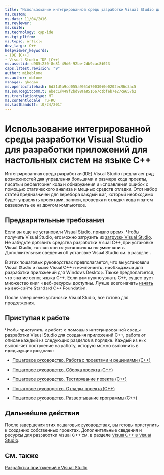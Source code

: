 ```yaml
---
title: "Использование интегрированной среды разработки Visual Studio для разработки приложений рабочего стола C++ | Документы Microsoft"
ms.custom: 
ms.date: 11/04/2016
ms.reviewer: 
ms.suite: 
ms.technology: cpp-ide
ms.tgt_pltfrm: 
ms.topic: article
dev_langs: C++
helpviewer_keywords:
- IDE [C++]
- Visual Studio IDE [C++]
ms.assetid: d985c230-8e81-49d6-92be-2db9cac8d023
caps.latest.revision: "9"
author: mikeblome
ms.author: mblome
manager: ghogen
ms.openlocfilehash: 6d31d5a9cd055a9051d7003060e0202ec96c3ac5
ms.sourcegitcommit: ebec1d449f2bd98aa851667c2bfeb7e27ce657b2
ms.translationtype: MT
ms.contentlocale: ru-RU
ms.lasthandoff: 10/24/2017
---
```

# <a name="using-the-visual-studio-ide-for-c-desktop-development"></a>Использование интегрированной среды разработки Visual Studio для разработки приложений для настольных систем на языке C++

Интегрированная среда разработки (IDE) Visual Studio предлагает ряд возможностей для управления большими и размера кода проекты, писать и рефакторинг кода и обнаружения и исправления ошибок с помощью статического анализа и мощных средств отладки. Этот набор статей предназначен для перебора каждый шаг, который необходимо будет управлять проектами, записи, проверки и отладки кода и затем развернуть ее на другом компьютере.  

## <a name="prerequisites"></a>Предварительные требования  

Если вы еще не установили Visual Studio, пришло время. Чтобы получить Visual Studio, его можно загрузить из [загрузки Visual Studio](http://www.visualstudio.com/downloads/download-visual-studio-vs.aspx). Не забудьте добавить средства разработки Visual C++, при установке Visual Studio, так как они не установлены по умолчанию. Дополнительные сведения об установке Visual Studio см. в разделе []().  
  
В этих пошаговых руководствах предполагается, что вы установили Visual Studio и языке Visual C++ и компоненты, необходимые для разработки приложений для Windows Desktop. Также предполагается, что знание основ языка C++. Если вам нужно узнать C++, существует множество книг и веб-ресурсы доступны. Лучше всего начать [начать](https://isocpp.org/get-started) на веб-сайте Standard C++ Foundation.    

После завершения установки Visual Studio, все готово для продолжения.  
  
## <a name="get-started"></a>Приступая к работе  

Чтобы приступить к работе с помощью интегрированной среды разработки Visual Studio для создания приложений C++, работают описан каждый из следующих разделов в порядке. Каждый из них выполняет построение на работу, которую можно выполнить в предыдущих разделах:  
  
-   [Пошаговое руководство. Работа с проектами и решениями (C++)](../ide/walkthrough-working-with-projects-and-solutions-cpp.md)  
  
-   [Пошаговое руководство. Сборка проекта (C++)](../ide/walkthrough-building-a-project-cpp.md)  
  
-   [Пошаговое руководство. Тестирование проекта (C++)](../ide/walkthrough-testing-a-project-cpp.md)  
  
-   [Пошаговое руководство. Отладка проекта (C++)](../ide/walkthrough-debugging-a-project-cpp.md)  
  
-   [Пошаговое руководство. Развертывание программы (C++)](../ide/walkthrough-deploying-your-program-cpp.md)  
  
## <a name="next-steps"></a>Дальнейшие действия
  
После завершения этих пошаговых руководствах, вы готовы приступить к созданию собственных проектах. Дополнительные сведения и ресурсы для разработки Visual C++ см. в разделе [Visual C++ в Visual Studio](https://msdn.microsoft.com/library/60k1461a.aspx).
  
## <a name="see-also"></a>См. также  
[Разработка приложений в Visual Studio](http://msdn.microsoft.com/en-us/97490c1b-a247-41fb-8f2c-bc4c201eff68)